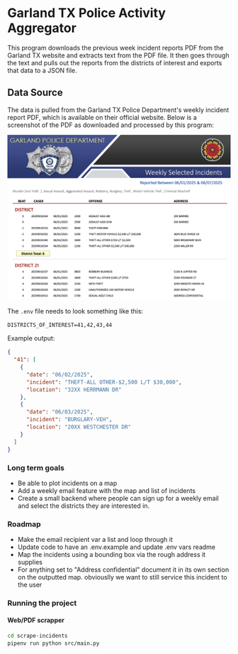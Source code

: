 # Garland TX Police Activity Aggregator

This program downloads the previous week incident reports PDF from the Garland TX website and extracts text from the PDF file. It then goes through the text and pulls out the reports from the districts of interest and exports that data to a JSON file.

## Data Source

The data is pulled from the Garland TX Police Department's weekly incident report PDF, which is available on their official website. Below is a screenshot of the PDF as downloaded and processed by this program:

![Screenshot of incident report PDF](pdf-screenshot.png)

The `.env` file needs to look something like this:

```
DISTRICTS_OF_INTEREST=41,42,43,44
```

Example output:

```json
{
  "41": [
    {
      "date": "06/02/2025",
      "incident": "THEFT-ALL OTHER-$2,500 L/T $30,000",
      "location": "32XX HERRMANN DR"
    },
    {
      "date": "06/03/2025",
      "incident": "BURGLARY-VEH",
      "location": "20XX WESTCHESTER DR"
    }
  ]
}
```

### Long term goals

- Be able to plot incidents on a map
- Add a weekly email feature with the map and list of incidents
- Create a small backend where people can sign up for a weekly email and select the districts they are interested in.

### Roadmap

- Make the email recipient var a list and loop through it
- Update code to have an .env.example and update .env vars readme
- Map the incidents using a bounding box via the rough address it supplies
- For anything set to "Address confidential" document it in its own section on the outputted map. obviouslly we want to still service this incident to the user

### Running the project

#### Web/PDF scrapper

```bash
cd scrape-incidents
pipenv run python src/main.py
```
